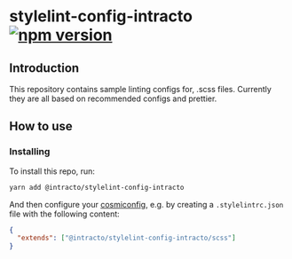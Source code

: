 # stylelint-config-intracto [![npm version](https://img.shields.io/npm/v/@intracto/stylelint-config-intracto.svg)](https://www.npmjs.com/package/@intracto/stylelint-config-intracto)

## Introduction

This repository contains sample linting configs for, .scss files. Currently they are all based on recommended configs and prettier.

## How to use

### Installing

To install this repo, run:

```bash
yarn add @intracto/stylelint-config-intracto
```

And then configure your [cosmiconfig](https://github.com/davidtheclark/cosmiconfig), e.g. by creating a `.stylelintrc.json` file with the following content:

```json
{
  "extends": ["@intracto/stylelint-config-intracto/scss"]
}
```
